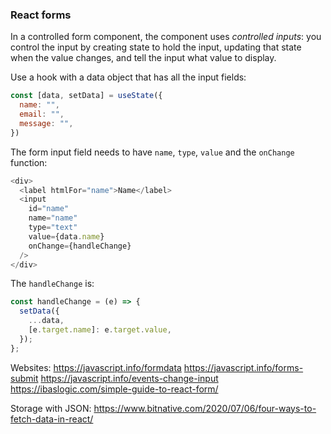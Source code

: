 ### React forms

In a controlled form component, the component uses *controlled inputs*: you control the input by creating state to hold the input, updating that state when the value changes, and tell the input what value to display.

Use a hook with a data object that has all the input fields:  
```js
const [data, setData] = useState({
  name: "",
  email: "",
  message: "",
})
```

The form input field needs to have `name`, `type`, `value` and the `onChange` function:  
```js
<div>
  <label htmlFor="name">Name</label>
  <input
    id="name"
    name="name"
    type="text"
    value={data.name}
    onChange={handleChange}
  />
</div>
```
The `handleChange` is:  

```js
const handleChange = (e) => {
  setData({
    ...data,
    [e.target.name]: e.target.value,
  });
};
```

Websites:
https://javascript.info/formdata
https://javascript.info/forms-submit
https://javascript.info/events-change-input
https://ibaslogic.com/simple-guide-to-react-form/

Storage with JSON:
https://www.bitnative.com/2020/07/06/four-ways-to-fetch-data-in-react/